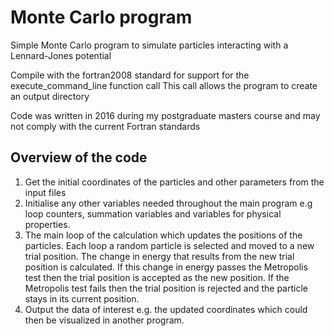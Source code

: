# Monte Carlo program
Simple Monte Carlo program to simulate particles interacting with a Lennard-Jones potential

Compile with the fortran2008 standard for support for the execute_command_line function call
This call allows the program to create an output directory

Code was written in 2016 during my postgraduate masters course and may not comply with the current Fortran standards


## Overview of the code 

1. Get the initial coordinates of the particles and other parameters from the input files
2. Initialise any other variables needed throughout the main program e.g loop counters, summation variables and variables for physical properties.
3. The main loop of the calculation which updates the positions of the particles. Each loop a random particle is selected and moved to a new trial position. The change in energy that results from the new trial position is calculated. If this change in energy passes the Metropolis test then the trial position is accepted as the new position. If the Metropolis test fails then the trial position is rejected and the particle stays in its current position.
4. Output the data of interest e.g. the updated coordinates which could then be visualized in another program.
